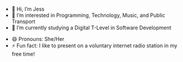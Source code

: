- 👋 Hi, I’m Jess
- 👀 I’m interested in Programming, Technology, Music, and Public Transport
- 🌱 I’m currently studying a Digital T-Level in Software Development
<!-- - 📫 How to reach me: --->
- 😄 Pronouns: She/Her
- ⚡ Fun fact: I like to present on a voluntary internet radio station in my free time!

<!---
jessgough125/jessgough125 is a ✨ special ✨ repository because its `README.md` (this file) appears on your GitHub profile.
You can click the Preview link to take a look at your changes.
--->
